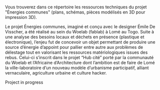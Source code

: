 Vous trouverez dans ce répertoire les ressources techniques du projet "Énergies communes" (plans, schémas, pièces modélisés en 3D pour impression 3D). 

Le projet Énergies communes, imaginé et conçu avec le designer Émile De Visscher, a été réalisé au sein du Woelab (fablab) à Lomé au Togo. Suite à une analyse des besoins locaux et déchets en présence (plastique et électronique), l’enjeu fut de concevoir un objet permettant de produire une source d’énergie d’appoint pour pallier entre autre aux problèmes de délestage tout en valorisant les ressources matériologiques issues des rebus. Celui-ci s’inscrit dans le projet “Hub cité” porté par la communauté du Woelab et l’Africaine d’Architecture dont l’ambition est de faire de Lomé la ville-laboratoire d’un nouveau modèle d’urbanisme participatif, alliant vernaculaire, agriculture urbaine et culture hacker.

Project in progress
